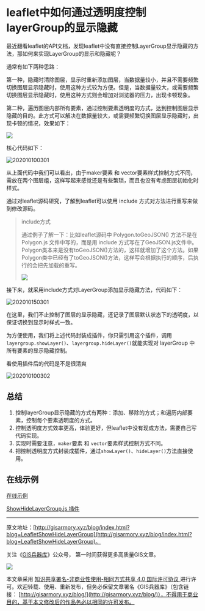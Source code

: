 # leaflet中如何通过透明度控制layerGroup的显示隐藏


最近翻看leaflet的API文档，发现leaflet中没有直接控制LayerGroup显示隐藏的方法，那如何来实现LayerGroup的显示和隐藏呢？

通常有如下两种思路：

第一种，隐藏时清除图层，显示时重新添加图层，当数据量较小，并且不需要频繁切换图层显示隐藏时，使用这种方式较为方便。但是，当数据量较大，或需要频繁切换图层显示隐藏时，使用这种方式则会增加对浏览器的压力，出现卡顿现象。

第二种，遍历图层内部所有要素，通过控制要素透明度的方式，达到控制图层显示隐藏的目的。此方式可以解决在数据量较大，或需要频繁切换图层显示隐藏时，出现卡顿的情况，效果如下：



![](http://blogimage.gisarmory.xyz/202010100301.gif)



核心代码如下：



![202010100301](http://blogimage.gisarmory.xyz/202010100301.png)

从上面代码中我们可以看出，由于maker要素 和 vector要素样式控制方式不同，需放在两个图层组，这样写起来感觉还是有些繁琐，而且也没有考虑图层初始化时样式。

通过对leaflet源码研究，了解到leaflet可以使用 include 方式对方法进行重写来做到修改源码。

> include方式
>
> 通过例子了解一下：比如leaflet源码中 Polygon.toGeoJSON() 方法不是在 Polygon.js 文件中写的，而是用 include 方式写在了GeoJSON.js文件中。Polygon类本来是没有toGeoJSON()方法的，这样就增加了这个方法。如果Polygon类中已经有了toGeoJSON()方法，这样写会根据执行的顺序，后执行的会把先加载的重写。
>
> ![](http://blogimage.gisarmory.xyz/20200923122649.png)



接下来，就采用include方式对LayerGroup添加显示隐藏方法，代码如下：

![202010150301](https://blogimage.gisarmory.xyz/202010150301.png)

在这里，我们不止控制了图层的显示隐藏，还记录了图层默认状态下的透明度，以保证切换到显示时样式一致。

为方便使用，我们将上述代码封装成插件，你只需引用这个插件，调用`layergroup.showLayer()`、`layergroup.hideLayer()`就能实现对 layerGroup 中所有要素的显示隐藏控制。

看使用插件后的代码是不是很清爽

![202010100302](http://blogimage.gisarmory.xyz/202010100302.png)

## 总结

1. 控制layerGroup显示隐藏的方式有两种：添加、移除的方式；和遍历内部要素，控制每个要素透明度的方式。
2. 控制透明度方式效率更高，体验更好，但leaflet中没有现成方法，需要自己写代码实现。
3. 实现时需要注意，`maker`要素 和 `vector`要素样式控制方式不同。
4. 把控制透明度方式封装成插件，通过`showLayer()`、`hideLayer()`方法直接使用。



## 在线示例

[在线示例](http://gisarmory.xyz/blog/index.html?demo=LeafletShowHideLayerGroup)

[ShowHideLayerGroup.js 插件](http://gisarmory.xyz/blog/index.html?source=LeafletShowHideLayerGroup)






* * *

原文地址：[http://gisarmory.xyz/blog/index.html?blog=LeafletShowHideLayerGroup](http://gisarmory.xyz/blog/index.html?blog=LeafletShowHideLayerGroup)。

关注《[GIS兵器库](http://gisarmory.xyz/blog/index.html?blog=wechat)》公众号， 第一时间获得更多高质量GIS文章。

![](http://blogimage.gisarmory.xyz/20200923063756.png)

本文章采用 [知识共享署名-非商业性使用-相同方式共享 4.0 国际许可协议 ](https://creativecommons.org/licenses/by-nc-sa/4.0/deed.zh)进行许可。欢迎转载、使用、重新发布，但务必保留文章署名《GIS兵器库》（包含链接：  [http://gisarmory.xyz/blog/](http://gisarmory.xyz/blog/)），不得用于商业目的，基于本文修改后的作品务必以相同的许可发布。